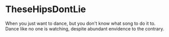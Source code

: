 # TheseHipsDontLie

When you just want to dance, but you don't know what song to do it to. 
Dance like no one is watching, despite abundant envidence to the contrary.
